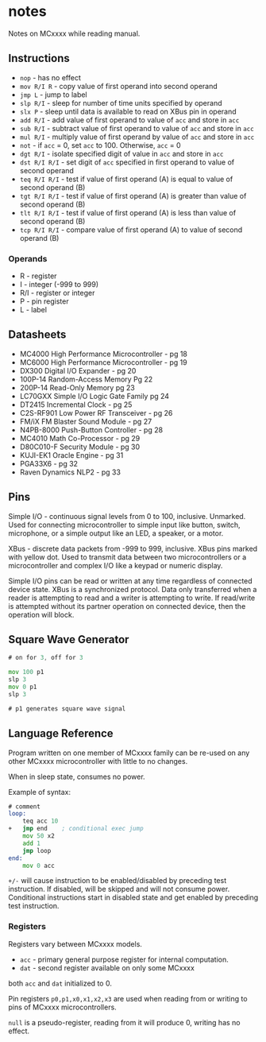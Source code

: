 # notes

Notes on MCxxxx while reading manual.

## Instructions

- `nop` - has no effect
- `mov R/I R` - copy value of first operand into second operand
- `jmp L` - jump to label
- `slp R/I` - sleep for number of time units specified by operand
- `slx P` - sleep until data is available to read on XBus pin in operand
- `add R/I` - add value of first operand to value of `acc` and store in `acc`
- `sub R/I` - subtract value of first operand to value of `acc` and store in `acc`
- `mul R/I` - multiply value of first operand by value of `acc` and store in `acc`
- `not` - if `acc` = 0, set `acc` to 100. Otherwise, `acc` = 0
- `dgt R/I` - isolate specified digit of value in `acc` and store in `acc`
- `dst R/I R/I` - set digit of `acc` specified in first operand to value of second operand
- `teq R/I R/I` - test if value of first operand (A) is equal to value of second operand (B)
- `tgt R/I R/I` - test if value of first operand (A) is greater than value of second operand (B)
- `tlt R/I R/I` - test if value of first operand (A) is less than value of second operand (B)
- `tcp R/I R/I` - compare value of first operand (A) to value of second operand (B)

### Operands

- R - register
- I - integer (-999 to 999)
- R/I - register or integer
- P - pin register
- L - label

## Datasheets

- MC4000 High Performance Microcontroller - pg 18
- MC6000 High Performance Microcontroller - pg 19
- DX300 Digital I/O Expander - pg 20
- 100P-14 Random-Access Memory Pg 22
- 200P-14 Read-Only Memory pg 23
- LC70GXX Simple I/O Logic Gate Family pg 24
- DT2415 Incremental Clock - pg 25
- C2S-RF901 Low Power RF Transceiver - pg 26
- FM/iX FM Blaster Sound Module - pg 27
- N4PB-8000 Push-Button Controller - pg 28
- MC4010 Math Co-Processor - pg 29
- D80C010-F Security Module - pg 30
- KUJI-EK1 Oracle Engine - pg 31
- PGA33X6 - pg 32
- Raven Dynamics NLP2 - pg 33

## Pins

Simple I/O - continuous signal levels from 0 to 100, inclusive. Unmarked.
Used for connecting microcontroller to simple input like button, switch, microphone, or
a simple output like an LED, a speaker, or a motor.

XBus - discrete data packets from -999 to 999, inclusive. XBus pins marked with yellow dot.
Used to transmit data between two microcontrollers or a microcontroller and complex I/O like a keypad or numeric display.

Simple I/O pins can be read or written at any time regardless of connected device state.
XBus is a synchronized protocol. Data only transferred when a reader is attempting to read and a writer is attempting
to write. If read/write is attempted without its partner operation on connected device, then the operation will block.

## Square Wave Generator

```asm
# on for 3, off for 3

mov 100 p1
slp 3
mov 0 p1
slp 3

# p1 generates square wave signal
```

## Language Reference

Program written on one member of MCxxxx family can be re-used on any other MCxxxx microcontroller with
little to no changes.

When in sleep state, consumes no power.

Example of syntax:

```asm
# comment
loop:
    teq acc 10
+   jmp end    ; conditional exec jump
    mov 50 x2
    add 1
    jmp loop
end:
    mov 0 acc
```

`+/-` will cause instruction to be enabled/disabled by preceding test instruction.
If disabled, will be skipped and will not consume power.
Conditional instructions start in disabled state and get enabled by preceding test instruction.

### Registers

Registers vary between MCxxxx models.

- `acc` - primary general purpose register for internal computation.
- `dat` - second register available on only some MCxxxx 

both `acc` and `dat` initialized to 0.

Pin registers `p0,p1,x0,x1,x2,x3` are used when reading from or writing to pins of MCxxxx microcontrollers.

`null` is a pseudo-register, reading from it will produce 0, writing has no effect.
